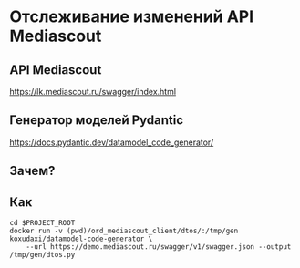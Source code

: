 # Отслеживание изменений API Mediascout

## API Mediascout

https://lk.mediascout.ru/swagger/index.html

## Генератор моделей Pydantic

https://docs.pydantic.dev/datamodel_code_generator/

## Зачем?

## Как

    cd $PROJECT_ROOT
    docker run -v (pwd)/ord_mediascout_client/dtos/:/tmp/gen koxudaxi/datamodel-code-generator \
        --url https://demo.mediascout.ru/swagger/v1/swagger.json --output /tmp/gen/dtos.py
